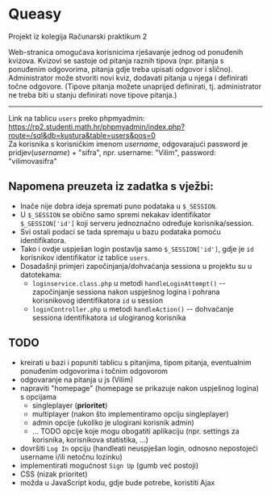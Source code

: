 # Queasy
Projekt iz kolegija Računarski praktikum 2

Web-stranica omogućava korisnicima rješavanje jednog od ponuđenih kvizova. Kvizovi se sastoje od pitanja raznih tipova (npr. pitanja s ponuđenim odgovorima, pitanja gdje treba upisati odgovor i slično). Administrator može stvoriti novi kviz, dodavati pitanja u njega i definirati točne odgovore. (Tipove pitanja možete unaprijed definirati, tj. administrator ne treba biti u stanju definirati nove tipove pitanja.)

---
Link na tablicu `users` preko phpmyadmin: https://rp2.studenti.math.hr/phpmyadmin/index.php?route=/sql&db=kustura&table=users&pos=0  
Za korisnika s korisničkim imenom _username_, odgovarajući password je pridjev(_username_) + "sifra", npr. username: "Vilim", password: "vilimovasifra"

## Napomena preuzeta iz zadatka s vježbi:
- Inače nije dobra ideja spremati puno podataka u `$_SESSION`.
- U `$_SESSION` se obično samo spremi nekakav identifikator `$_SESSION['id']` koji serveru jednoznačno određuje korisnika/session.
- Svi ostali podaci se tada spremaju u bazu podataka pomoću identifikatora.
- Tako i ovdje uspješan login postavlja samo `$_SESSION['id']`, gdje je `id` korisnikov identifikator iz tablice `users`.
- Dosadašnji primjeri započinjanja/dohvaćanja sessiona u projektu su u datotekama:
  - `loginservice.class.php` u metodi `handleLoginAttempt()` -- započinjanje sessiona nakon uspješnog logina i pohrana korisnikovog identifikatora `id` u session
  - `loginController.php` u metodi `handleAction()` -- dohvaćanje sessiona identifikatora `id` ulogiranog korisnika

## TODO
- kreirati u bazi i popuniti tablicu s pitanjima, tipom pitanja, eventualnim ponuđenim odgovorima i točnim odgovorom
- odgovaranje na pitanja u js (Vilim)
- napraviti "homepage" (homepage se prikazuje nakon uspješnog logina) s opcijama
  - singleplayer (**prioritet**)
  - multiplayer (nakon što implementiramo opciju singleplayer)
  - admin opcije (ukoliko je ulogirani korisnik admin)
  - ... TODO opcije koje mogu obogatiti aplikaciju (npr. settings za korisnika, korisnikova statistika, ...)
- dovršiti `Log In` opciju (handleati neuspješan login, odnosno nepostojeći username i/ili netočnu lozinku)
- implementirati mogućnost `Sign Up` (gumb već postoji)
- CSS (nizak prioritet)
- možda u JavaScript kodu, gdje bude potrebe, koristiti Ajax
